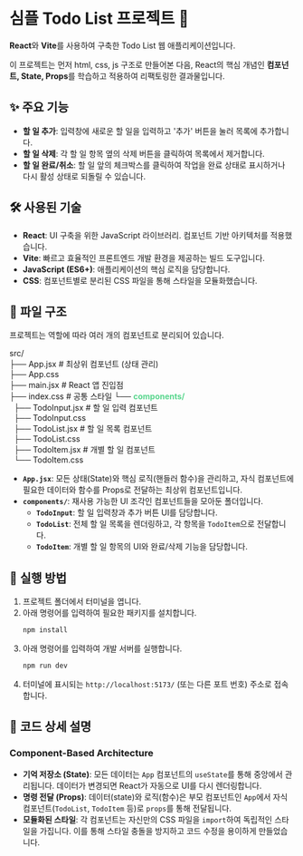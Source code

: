 # 심플 Todo List 프로젝트 📝

**React**와 **Vite**를 사용하여 구축한 Todo List 웹 애플리케이션입니다.

이 프로젝트는 먼저 html, css, js 구조로 만들어본 다음, React의 핵심 개념인 **컴포넌트, State, Props**를 학습하고 적용하여 리팩토링한 결과물입니다.

## ✨ 주요 기능

- **할 일 추가**: 입력창에 새로운 할 일을 입력하고 '추가' 버튼을 눌러 목록에 추가합니다.
- **할 일 삭제**: 각 할 일 항목 옆의 삭제 버튼을 클릭하여 목록에서 제거합니다.
- **할 일 완료/취소**: 할 일 앞의 체크박스를 클릭하여 작업을 완료 상태로 표시하거나 다시 활성 상태로 되돌릴 수 있습니다.

## 🛠️ 사용된 기술

- **React**: UI 구축을 위한 JavaScript 라이브러리. 컴포넌트 기반 아키텍처를 적용했습니다.
- **Vite**: 빠르고 효율적인 프론트엔드 개발 환경을 제공하는 빌드 도구입니다.
- **JavaScript (ES6+)**: 애플리케이션의 핵심 로직을 담당합니다.
- **CSS**: 컴포넌트별로 분리된 CSS 파일을 통해 스타일을 모듈화했습니다.

## 📂 파일 구조

프로젝트는 역할에 따라 여러 개의 컴포넌트로 분리되어 있습니다.

src/  
├── App.jsx # 최상위 컴포넌트 (상태 관리)  
├── App.css  
├── main.jsx # React 앱 진입점  
├── index.css # 공통 스타일
└── <font color="#58D68D">**components/**</font>  
&nbsp;&nbsp;├── TodoInput.jsx # 할 일 입력 컴포넌트  
&nbsp;&nbsp;├── TodoInput.css  
&nbsp;&nbsp;├── TodoList.jsx # 할 일 목록 컴포넌트  
&nbsp;&nbsp;├── TodoList.css  
&nbsp;&nbsp;├── TodoItem.jsx # 개별 할 일 컴포넌트  
&nbsp;&nbsp;└── TodoItem.css

- **`App.jsx`**: 모든 상태(State)와 핵심 로직(핸들러 함수)을 관리하고, 자식 컴포넌트에 필요한 데이터와 함수를 Props로 전달하는 최상위 컴포넌트입니다.
- **`components/`**: 재사용 가능한 UI 조각인 컴포넌트들을 모아둔 폴더입니다.
  - **`TodoInput`**: 할 일 입력창과 추가 버튼 UI를 담당합니다.
  - **`TodoList`**: 전체 할 일 목록을 렌더링하고, 각 항목을 `TodoItem`으로 전달합니다.
  - **`TodoItem`**: 개별 할 일 항목의 UI와 완료/삭제 기능을 담당합니다.

## 🚀 실행 방법

1.  프로젝트 폴더에서 터미널을 엽니다.
2.  아래 명령어를 입력하여 필요한 패키지를 설치합니다.
    ```bash
    npm install
    ```
3.  아래 명령어를 입력하여 개발 서버를 실행합니다.
    ```bash
    npm run dev
    ```
4.  터미널에 표시되는 `http://localhost:5173/` (또는 다른 포트 번호) 주소로 접속합니다.

## 📄 코드 상세 설명

### Component-Based Architecture

- **기억 저장소 (State)**: 모든 데이터는 `App` 컴포넌트의 `useState`를 통해 중앙에서 관리됩니다. 데이터가 변경되면 React가 자동으로 UI를 다시 렌더링합니다.
- **명령 전달 (Props)**: 데이터(state)와 로직(함수)은 부모 컴포넌트인 `App`에서 자식 컴포넌트(`TodoList`, `TodoItem` 등)로 `props`를 통해 전달됩니다.
- **모듈화된 스타일**: 각 컴포넌트는 자신만의 CSS 파일을 `import`하여 독립적인 스타일을 가집니다. 이를 통해 스타일 충돌을 방지하고 코드 수정을 용이하게 만들었습니다.
